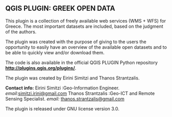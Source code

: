 QGIS PLUGIN: GREEK OPEN DATA
----------------------------

This plugin is a collection of freely available web services (WMS + WFS) for Greece.
The most important datasets are included, based on the judgment of the authors.

The plugin was created with the purpose of giving to the users the opportunity to easily have an overview of the available open datasets and to be able to quickly view and/or download them.

The code is also available in the official QGIS PLUGIN Python repository [](http://plugins.qgis.org/plugins/)**http://plugins.qgis.org/plugins/**.

The plugin was created by Eirini Simitzi and Thanos Strantzalis.

**Contact info:**
Eirini Simitzi :Geo-Information Engineer. *email:*[simitzi.irini@gmail.com](mailto:simitzi.irini@gmail.com?Subject=GreekOpenData)
Thanos Strantzalis :Geo-ICT and Remote Sensing Specialist. *email:* [thanos.strantzalis@gmail.com](mailto:thanos.strantzalis@gmail.com?Subject=GreekOpenData)

The plugin is released under GNU license version 3.0.
